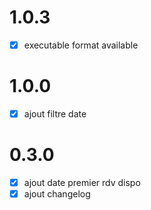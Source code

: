 # 1.0.3

- [x] executable format available
# 1.0.0

- [x] ajout filtre date
# 0.3.0

- [x] ajout date premier rdv dispo
- [x] ajout changelog